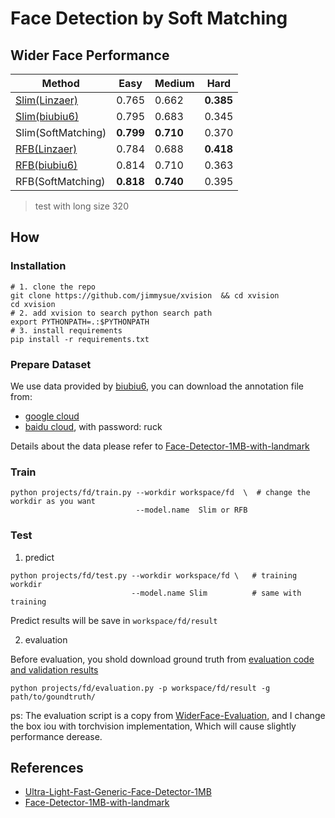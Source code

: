 # Face Detection by Soft Matching

## Wider Face Performance
 
 | Method             | Easy      | Medium    | Hard      |
 | ------------------ | --------- | --------- | --------- |
 | [Slim(Linzaer)][1] | 0.765     | 0.662     | **0.385** |
 | [Slim(biubiu6)][2] | 0.795     | 0.683     | 0.345     |
 | Slim(SoftMatching) | **0.799** | **0.710** | 0.370     |
 | [RFB(Linzaer)][1]  | 0.784     | 0.688     | **0.418** |
 | [RFB(biubiu6)][2]  | 0.814     | 0.710     | 0.363     |
 | RFB(SoftMatching)  | **0.818** | **0.740** | 0.395     |

> test with long size 320

## How 

### Installation

```shell
# 1. clone the repo
git clone https://github.com/jimmysue/xvision  && cd xvision  
cd xvision
# 2. add xvision to search python search path
export PYTHONPATH=.:$PYTHONPATH  
# 3. install requirements
pip install -r requirements.txt
```

### Prepare Dataset

We use data provided by [biubiu6][2], you can download the annotation file from:
- [google cloud][google cloud] 
- [baidu cloud][], with password: ruck

Details about the data please refer to [Face-Detector-1MB-with-landmark][2]

### Train 

```shell
python projects/fd/train.py --workdir workspace/fd  \  # change the workdir as you want
                            --model.name  Slim or RFB
```

### Test

1. predict 
```shell
python projects/fd/test.py --workdir workspace/fd \   # training workdir
                           --model.name Slim          # same with training
```
Predict results will be save in `workspace/fd/result`

2. evaluation

Before evaluation, you shold download ground truth from [evaluation code and validation results](http://shuoyang1213.me/WIDERFACE/support/eval_script/eval_tools.zip)

```
python projects/fd/evaluation.py -p workspace/fd/result -g path/to/goundtruth/
```

ps: The evaluation script is a copy from [WiderFace-Evaluation][WiderFace-Evaluation], 
and I change the box iou  with torchvision implementation, Which will cause slightly performance derease. 


## References

- [Ultra-Light-Fast-Generic-Face-Detector-1MB][1]
- [Face-Detector-1MB-with-landmark][2]


[1]: Ultra-Light-Fast-Generic-Face-Detector-1MB
[2]: https://github.com/biubug6/Face-Detector-1MB-with-landmark
[google cloud]: https://drive.google.com/open?id=11UGV3nbVv1x9IC--_tK3Uxf7hA6rlbsS
[baidu cloud]: https://pan.baidu.com/s/1jIp9t30oYivrAvrgUgIoLQ
[WiderFace-Evaluation]: https://github.com/wondervictor/WiderFace-Evaluation